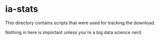 # ia-stats

This directory contains scripts that were used for tracking the download.

Nothing in here is important unless you're a big data science nerd

